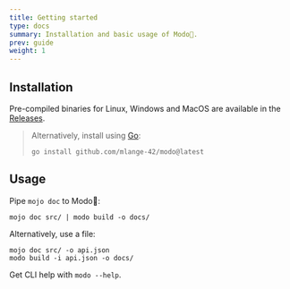 ```yaml
---
title: Getting started
type: docs
summary: Installation and basic usage of Modo🧯.
prev: guide
weight: 1
---
```


## Installation

Pre-compiled binaries for Linux, Windows and MacOS are available in the
[Releases](https://github.com/mlange-42/modo/releases).

> Alternatively, install using [Go](https://go.dev):
> ```shell {class="no-wrap"}
> go install github.com/mlange-42/modo@latest
> ```

## Usage

Pipe `mojo doc` to Modo🧯:

``` {class="no-wrap"}
mojo doc src/ | modo build -o docs/
```

Alternatively, use a file:

``` {class="no-wrap"}
mojo doc src/ -o api.json
modo build -i api.json -o docs/
```

Get CLI help with `modo --help`.
